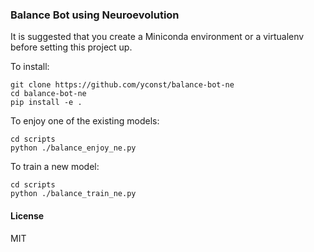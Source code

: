 ### Balance Bot using Neuroevolution

It is suggested that you create a Miniconda environment or a virtualenv before setting this project up.

To install:

    git clone https://github.com/yconst/balance-bot-ne
    cd balance-bot-ne
    pip install -e .

To enjoy one of the existing models:

    cd scripts
    python ./balance_enjoy_ne.py

To train a new model:

    cd scripts
    python ./balance_train_ne.py

#### License

MIT